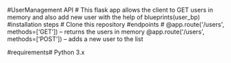 #UserManagement API #
This flask app allows the client to GET users in memory and also add new user with the help of blueprints(user_bp)
#installation steps #
Clone this repository 
#endpoints #
 @app.route('/users', methods=[‘GET’])  – returns the users in memory
@app.route('/users', methods=[‘POST’]) – adds a new user to the list


#requirements#
Python 3.x
